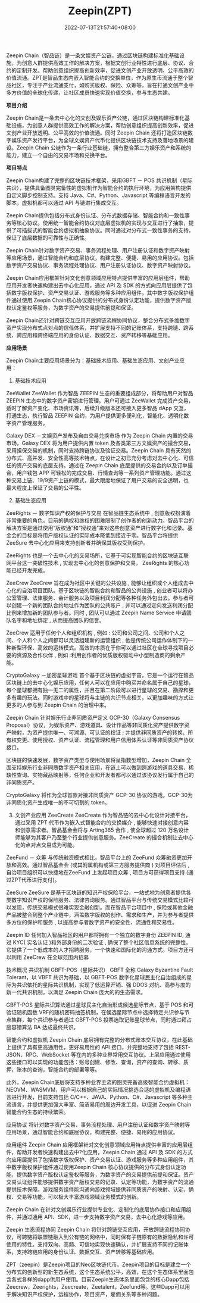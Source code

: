 ﻿---
weight: 
title: "Zeepin(ZPT)"
description: "Zeepin Chain（智品链）是一条文娱资产公链，通过区块链构建标准化基础设施，为创意人群提供高效工作的解决方案，根据文创行业特性进行底层、协议、合约的定制开发。帮助创意组织提高创新效率，促进文创产业开放透明、公平高效的价值流通。ZPT是智品生态内嵌入智能合约的交换单位，作为原生币流通于整个智品社区，专注于产业流通支付，如购买版权、保险、众筹等，旨在打通文创产业中多方价值的全球化传递，让社区成员快速实现价值交换，参与生态共建。"
date: 2022-07-13T21:57:40+08:00
lastmod: 2022-07-13T16:45:40+08:00
draft: false
authors: ["yangsi"]
featuredImage: "zeepinzpt.webp"
link: "https://www.zeepin.io/     https://1234btc.com/qk/zeepinzpt.html"
tags: ["数字代币","Zeepin(ZPT)"]
categories: ["navigation"]
navigation: ["数字代币"]
lightgallery: true
toc: true
pinned: false
recommend: false
recommend1: false
---
Zeepin Chain（智品链）是一条文娱资产公链，通过区块链构建标准化基础设施，为创意人群提供高效工作的解决方案，根据文创行业特性进行底层、协议、合约的定制开发。帮助创意组织提高创新效率，促进文创产业开放透明、公平高效的价值流通。ZPT是智品生态内嵌入智能合约的交换单位，作为原生币流通于整个智品社区，专注于产业流通支付，如购买版权、保险、众筹等，旨在打通文创产业中多方价值的全球化传递，让社区成员快速实现价值交换，参与生态共建。

**项目介绍**

Zeepin Chain是一条去中心化的文创及娱乐资产公链，通过区块链构建标准化基础设施，为创意人群提供高效工作的解决方案，帮助创意组织提高创新效率，促进文创产业开放透明、公平高效的价值流通。同时 Zeepin Chain 还将打造区块链数字娱乐资产发行平台，为全球文娱资产代币化提供区块链技术支持及落地场景的建设。Zeepin Chain 公链作为一条行业基础链，拥有整合第三方娱乐资产和系统的能力，建立一个自由的交易市场和兑换平台。

**项目特点**

Zeepin Chain构建了完整的区块链技术框架，采用GBFT － POS 共识机制（星际共识），提供具备图灵完备性的虚拟机作为智能合约的执行环境，为应用架构提供自定义脚步控制支持。支持 Java、C#、Python、Javascript 等编程语言开发的脚本，虚拟机都可以通过 API 与链进行集成交互。

Zeepin Chain提供包括分布式身份认证、分布式数据存储、智能合约和一致性事务等核心协议。使用统一智能合约协议对底层虚拟机的实现与交互进行了抽象，提供了可插拔式的智能合约虚拟机抽象协议。同时通过对分布式一致性事务的支持，保证了底层数据的可靠性与正确性。

Zeepin Chain针对数字资产交易、事务流程处理、用户注册认证和数字资产映射等应用场景，通过智能合约和底层协议，构建完整、便捷、易用的应用协议。包括数字资产交易协议、事务流程处理协议、用户注册认证协议、数字资产映射协议。

Zeepin Chain应用框架针对文化创意领域应用特点提供丰富的应用层组件，帮助应用开发者快速构建出去中心化应用，通过 API 及 SDK 的方式向应用层提供了包括数字版权保护、资产交易认证、游戏服务等多种应用组件，其中数字版权保护组件通过使用 Zeepin Chain核心协议提供的分布式身份认定功能，提供数字资产版权认定鉴权等服务，为数字资产的交易提供前提和保证。

Zeepin Chain还针对跨链交互应用开放跨链流程协同协议，整合分布式多维数字资产实现分布式点对点的信任体系，并扩展支持不同的记账体系，支持跨链、跨系统、跨应用和跨终端应用的身份认证、数据交互、资产转移等基础应用。

**应用场景**

Zeepin Chain主要应用场景分为：基础技术应用、基础生态应用、文创产业应用：

1. 基础技术应用

ZeeWallet
ZeeWallet 作为智品 ZEEPIN 生态的重要组成部分，将帮助用户对智品 ZEEPIN 生态中的数字资产密钥进行管理。用户可通过 ZeeWallet 完成资产交易，适时了解资产变化、市场资讯等，后续升级版本还可接入更多智品 dApp 交互，打通生态，执行智品 ZEEPIN 合约，为用户提供更多便利化，智能化、透明化数字资产管理服务。

Galaxy DEX －文娱资产发布及自由交易兑换市场
作为 Zeepin Chain 内置的交易市场，Galaxy DEX 将为用户提供内置 token 及各类第三方文娱资产的撮合交易，采用担保交易的机制，同时支持跨链协议及验证交易。Zeepin Chain 具有天然的分布式、高并发、安全性高等技术特点，在设计之初已充分考虑对去中心化、可信任的资产交易的底层支持。通过在 Zeepin Chain 底层提供的交易合约以及订单撮合，用户钱包 APP 可轻松的完成交易、行情查询等一系列资产管理功能。通过这种交易上链、19/9资产上链的模式，最大限度地保证了用户交易的安全透明，也最大程度上保证了交易的公平性。

2. 基础生态应用

ZeeRights － 数字知识产权的保护与交易
在智品链生态系统中 , 创意版权扮演着非常重要的角色。目前的确权和维权的困难限制了创作者的创新动力。智品平台的解决方案是通过使用“版权通”和“授权通”来对这些创意资产进行数字化和记录。基金会的目标是将用户版权认证的实际成本降低到接近于零。智品平台将提供 ZeeSure 去中心化应用来支持创新者并确保其版权受到保护。

ZeeRights 也是一个去中心化的交易场所，它基于可实现智能合约的区块链互联网平台这一突破性技术 , 实现去中心化的创意保护和交易。 ZeeRights 的核心功能已经开发完成。

ZeeCrew
ZeeCrew 旨在成为社区中关键的公共设施 , 能够让组织或个人组成去中心化的自治项目团队。基于区块链的智能合约和智品的公共设施 , 创业者可以将办公室管理、法律服务、会计服务以及项目利润分配等各种任务外包出去。参与者可以创建一个新的团队合约地址作为团队的公共账户 , 并可以通过定向发送利润分配比例来增加新的团队参与者。同时 , 团队可以通过 Zeepin Name Service 申请团队名字和地址绑定 , 从而提高团队的信誉。

ZeeCrew 适用于任何个人和组织机构 , 例如 : 公司和公司之间、公司和个人之间、个人和个人之间都可以灵活组建新的运营组织 , 他是传统公司运作体制下的一种新型环保、高效的运转模式。高效的本质在于你可以通过社区在全球寻找项目必要的资源及合作伙伴 , 例如 :利用创作者的优质版权驱动中小型制造商的剩余产能。

CryptoGalaxy －加密星球游戏
首个基于区块链的虚拟宇宙，它是一个运行在智品区块链上的去中心化娱乐应用，任何人可以在应用中购买并命名属于自己的星球，每个星球都拥有独一无二的属性，并且在第二阶段可以进行星球的交易、勘探和更多有趣的玩法。同时游戏中的星球将与主链的共识节点相关，以更加趣味的方式让更多的人参与到 Zeepin Chain 的治理中来。

Zeepin Chain 针对娱乐行业非同质资产定义 GCP-30（Galaxy Consensus Proposal）协议，为娱乐资产、游戏道具、设计作品等非同质化资产提供数字资产映射，为资产提供唯一、可溯源、可认证的权证 ; 并提供非同质资产的转换、所有权变更、使用授权、资产认证、流程管理和用户信用体系认证等非同质资产协议接口。

区块链的快速发展，数字资产类型与使用场景将呈指数型增加，Zeepin Chain 全面支持娱乐行业非同质数字资产相关应用，在链上可以做到跨游戏的道具交易、稀缺性查询、实物藏品映射等，任何企业和开发者都可以通过该协议发行属于自己的非同质资产。

CryptoGalaxy 将作为全球首款对接非同质资产 GCP-30 协议的游戏。GCP-30为非同质化资产生成唯一的不可切割的 token。

3. 文创产业应用
ZeeCreate
ZeeCreate 作为智品链的去中心化设计对接平台，通过采用 ZPT 代币作为嵌入式智能合约的交换媒介 , 能够快速对接创意内容和创意需求者。智品基金会将与 Arting365 合作 , 使全球超过 120 万名设计师能够为其客户乃至整个行业提供创意服务。ZeeCreate 的撮合机制让去中心化的点对点交易成为可能。

ZeeFund － 众筹
与传统融资模式相比，智品平台上的 ZeeFund 众筹融资更加开放和高效。通过智品基金会 (或其附属机构或第三方服务提供商 ) 对项目评估后 , 自治项目组织可以快捷地在ZeeFund 上发起项目众筹 , 项目方可获得项目支持 (通过ZPT代币进行支付)。

ZeeSure
ZeeSure 是基于区块链的知识产权保险平台，一站式地为创意者提供各类数字知识产权的保险服务、法律咨询服务。通过智品平台与传统交易模式比较可以发现，传统交易模式很难实现金融创新。而在智品平台项目中 , 保险或其他金融产品被整合到整个产业链中，涵盖数字版权的创作、需求和生产，并为参与者提供多方位的保护和服务 , 以提高参与者数字资产的安全性、流通性和交易性。

Zeepin ID
任何加入智品社区的用户都将拥有一个独立的数字身份 ZEEPIN ID, 通过 KYC( 实名认证 )和外部身份的二次验证 , 确保了整个社区信息系统的完整性。它提供了一个低成本的人才招聘服务，一个快速和国际化的沟通方式。项目方还可以利用 ZeeCrew 在全球范围内招募

技术概况
共识机制 GBFT-POS（星际共识）
GBFT 全称 Galaxy Byzantine Fault Tolerant，以 VBFT 共识为基础，以 GBFT-POS 数字化星球民主化自治组成的星际为共识依托的星际共识机制，实现了低运算开销、强 DDOS 对抗、高参与度的新一代共识机制，以满足 Zeepin Chain 庞大的的生态需求。

GBFT-POS 星际共识算法通过星球民主化自治形成候选星际节点，基于 POS 和可验证随机函数 VRF的随机密码抽签机制，在候选星际节点中选择特定共识参与节点集群，每个共识参与者通过 GBFT-POS 投票选取记账星球节点，同时通过拜占庭容错算法 BA 达成最终共识。

智能合约和虚拟机
Zeepin Chain 底层拥有完整的分布式账本交互协议，在此基础上提供了具有更高通用性，更好易用性的 API 接口，并完整地支持了包括 REST-JSON、RPC、WebSocket 等在内的多种业界常用交互协议。上层应用通过使用这些接口可以实现的功能包括：账号创建、修改、查询，资产的查询、转移、质押，账本的查询，智能合约的部署等等。

此外，Zeepin Chain底层将支持多种业界主流的图灵完备高级智能合约虚拟机：NEOVM、WASMVM，用户可以根据自己的实际情况挑选合适的虚拟机及编程语言进行开发，目前支持包括 C/C++、JAVA、Python、C#、Javascript 等多种主流语言，并提供更加强大丰富、简洁易用的周边开发工具，以促进 Zeepin Chain 智能合约生态的持续繁荣。

应用协议
将针对数字资产交易、事务流程处理、用户注册认证和数字资产映射等应用场景，通过智能合约和底层协议，构建完整、便捷、易用的应用协议。

应用组件
Zeepin Chain 应用框架针对文化创意领域应用特点提供丰富的应用层组件，帮助开发者快速构建出去中?化应用，Zeepin Chain 通过 API 及 SDK 的方式向应用层提供了包括数字版权保护、资产交易认证、游戏服务等多种应用组件，其中数字版权保护组件通过使用Zeepin Chain 核心协议提供的分布式身份认定功能，提供数字资产版权认定鉴权等服务，为数字资产的交易提供前提和保证。资产交易认证组件能够提供数字资产版权交易的记录、认定等功能，为数字资产的流通提供技术保障。游戏服务组件能沟通向游戏领域提供非同质资产的映射、认定、确权、交易等功能，可以极大丰富游戏领域业务模式的创新。

Zeepin Chain 在针对文创娱乐行业提供专业化、定制化的底层协作接口和应用组件，并通过通用 API、SDK，进一步支持数字资产交易，去中心化游戏等应用。

Zeepin 生态流程协同
Zeepin Chain 将针对跨链交互应用，开放跨链流程协同协议，可跨链将联盟链融入到公有链的网络中，同时保有子链原有的数据隐私和许可使用的特性。支持双向、高频、可信地实现快速确认，并扩展支持不同的记账体系，支持跨链应用的身份认证、数据交互、资产转移等基础应用。

ZPT（zeepin）是Zeepin项目的Neo区块链代币。Zeepin项目的目标是建立一个分布式的创新型的新生态系统，这个生态系统公平，高效，在这个生态体系里面包含各式各样的dapp供用户使用。目前Zeepin生态体系里面包含的核心Dapp包括Zeecrew，Zeerights，Zeecreate，Zeetalent，Zeefund等。这些Dapp可以用于解决知识产权保护，远程协作，项目资产，雇佣关系等多种问题。